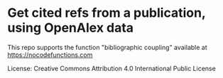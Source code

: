 # Get cited refs from a publication, using OpenAlex data

This repo supports the function "bibliographic coupling" available at https://nocodefunctions.com

License: Creative Commons Attribution 4.0 International Public License
